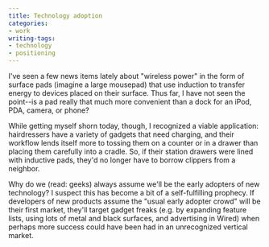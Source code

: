 ```yaml
---
title: Technology adoption
categories:
- work
writing-tags:
- technology
- positioning
---
```


I've seen a few news items lately about "wireless power" in the form of surface pads (imagine a large mousepad) that use induction to transfer energy to devices placed on their surface.  Thus far, I have not seen the point--is a pad really that much more convenient than a dock for an iPod, PDA, camera, or phone?

While getting myself shorn today, though, I recognized a viable application: hairdressers have a variety of gadgets that need charging, and their workflow lends itself more to tossing them on a counter or in a drawer than placing them carefully into a cradle.  So, if their station drawers were lined with inductive pads, they'd no longer have to borrow clippers from a neighbor.

Why do we (read: geeks) always assume we'll be the early adopters of new technology?  I suspect this has become a bit of a self-fulfilling prophecy.  If developers of new products assume the "usual early adopter crowd" will be their first market, they'll target gadget freaks (e.g. by expanding feature lists, using lots of metal and black surfaces, and advertising in Wired) when perhaps more success could have been had in an unrecognized vertical market.
